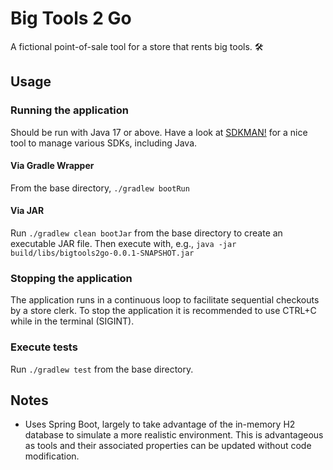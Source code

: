 # Big Tools 2 Go
A fictional point-of-sale tool for a store that rents big tools.  🛠️

## Usage
### Running the application
Should be run with Java 17 or above. Have a look at [SDKMAN!](https://sdkman.io/) for a nice tool to manage various SDKs, including Java.

#### Via Gradle Wrapper
From the base directory, `./gradlew bootRun`

#### Via JAR
Run `./gradlew clean bootJar` from the base directory to create an executable JAR file.
Then execute with, e.g., `java -jar build/libs/bigtools2go-0.0.1-SNAPSHOT.jar`

### Stopping the application
The application runs in a continuous loop to facilitate sequential checkouts by a store clerk. To stop the application it is recommended to use CTRL+C while in the terminal (SIGINT).

### Execute tests
Run `./gradlew test` from the base directory.

## Notes
- Uses Spring Boot, largely to take advantage of the in-memory H2 database to simulate a more realistic environment. This is advantageous as tools and their associated properties can be updated without code modification.
